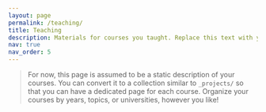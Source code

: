 ```yaml
---
layout: page
permalink: /teaching/
title: Teaching
description: Materials for courses you taught. Replace this text with your description.
nav: true
nav_order: 5
---
```


> For now, this page is assumed to be a static description of your courses. You can convert it to a collection similar to `_projects/` so that you can have a dedicated page for each course.
> Organize your courses by years, topics, or universities, however you like!
